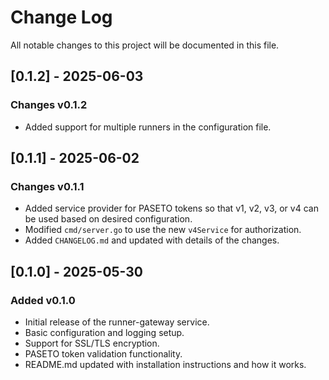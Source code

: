 # Change Log

All notable changes to this project will be documented in this file.

## [0.1.2] - 2025-06-03

### Changes v0.1.2

- Added support for multiple runners in the configuration file.

## [0.1.1] - 2025-06-02

### Changes v0.1.1

- Added service provider for PASETO tokens so that v1, v2, v3, or v4 can be used based on desired configuration.
- Modified `cmd/server.go` to use the new `v4Service` for authorization.
- Added `CHANGELOG.md` and updated with details of the changes.

## [0.1.0] - 2025-05-30

### Added v0.1.0

- Initial release of the runner-gateway service.
- Basic configuration and logging setup.
- Support for SSL/TLS encryption.
- PASETO token validation functionality.
- README.md updated with installation instructions and how it works.
